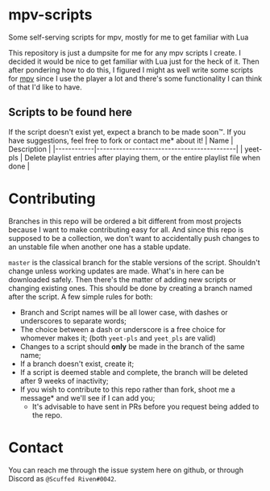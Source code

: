 # mpv-scripts #
Some self-serving scripts for mpv, mostly for me to get familiar with Lua

This repository is just a dumpsite for me for any mpv scripts I create. I decided it would be nice to get familiar with Lua just for the heck of it.
Then after pondering how to do this, I figured I might as well write some scripts for [mpv](https://mpv.io) since I use the player a lot and there's some functionality I can think of that I'd like to have.

## Scripts to be found here ##
If the script doesn't exist yet, expect a branch to be made soon™. If you have suggestions, feel free to fork or contact me\* about it!
|    Name    |                Description                |
|------------|-------------------------------------------|
| yeet-pls   | Delete playlist entries after playing them, or the entire playlist file when done |

# Contributing #
Branches in this repo will be ordered a bit different from most projects because I want to make contributing easy for all. And since this repo is supposed to be a collection, we don't want to accidentally push changes to an unstable file when another one has a stable update.

`master` is the classical branch for the stable versions of the script. Shouldn't change unless working updates are made. What's in here can be downloaded safely. Then there's the matter of adding new scripts or changing existing ones. This should be done by creating a branch named after the script. A few simple rules for both:
- Branch and Script names will be all lower case, with dashes or underscores to separate words;
- The choice between a dash or underscore is a free choice for whomever makes it; (both `yeet-pls` and `yeet_pls` are valid)
- Changes to a script should **only** be made in the branch of the same name;
- If a branch doesn't exist, create it;
- If a script is deemed stable and complete, the branch will be deleted after 9 weeks of inactivity;
- If you wish to contribute to this repo rather than fork, shoot me a message\* and we'll see if I can add you;
  - It's advisable to have sent in PRs before you request being added to the repo.

# Contact #
You can reach me through the issue system here on github, or through Discord as `@Scuffed Riven#0042`.
